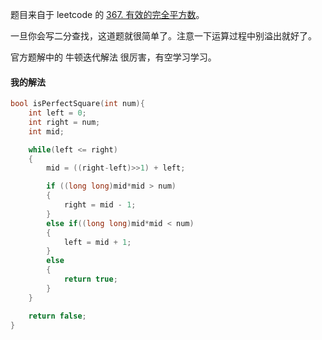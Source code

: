 题目来自于 leetcode 的 [367. 有效的完全平方数](https://leetcode-cn.com/problems/valid-perfect-square/)。

一旦你会写二分查找，这道题就很简单了。注意一下运算过程中别溢出就好了。

官方题解中的 牛顿迭代解法 很厉害，有空学习学习。

#### 我的解法

```c
bool isPerfectSquare(int num){
    int left = 0;
    int right = num;
    int mid;

    while(left <= right)
    {
        mid = ((right-left)>>1) + left;

        if ((long long)mid*mid > num)
        {
            right = mid - 1;
        }
        else if((long long)mid*mid < num)
        {
            left = mid + 1;
        }
        else
        {
            return true;
        }
    }

    return false;
}
```

